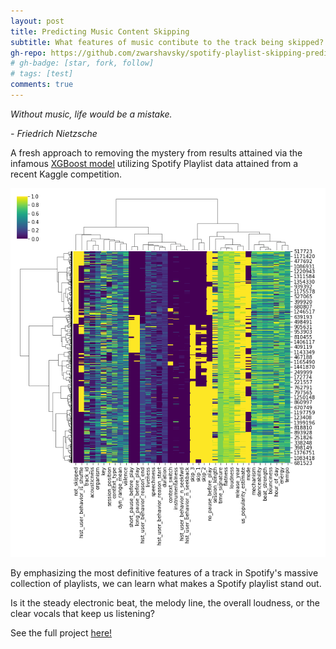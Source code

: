 ```yaml
---
layout: post
title: Predicting Music Content Skipping
subtitle: What features of music contibute to the track being skipped?
gh-repo: https://github.com/zwarshavsky/spotify-playlist-skipping-predictions
# gh-badge: [star, fork, follow]
# tags: [test]
comments: true
---
```


*Without music,
life would be a mistake.*

*- Friedrich Nietzsche*

A fresh approach to removing the mystery from results attained via the infamous [XGBoost model](https://xgboost.readthedocs.io/en/latest/get_started.html) utilizing Spotify Playlist data attained from a recent Kaggle competition. 

![rank](/img/sb_corellation_matrix.png)


By emphasizing the most definitive features of a track in Spotify's massive collection of playlists, we can learn what makes a Spotify playlist stand out.

Is it the steady electronic beat, the melody line, the overall loudness, or the clear vocals that keep us listening?

See the full project [here!](https://playlist-predictions.herokuapp.com/)